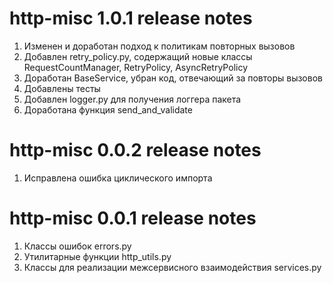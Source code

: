 # http-misc 1.0.1 release notes

1. Изменен и доработан подход к политикам повторных вызовов
2. Добавлен retry_policy.py, содержащий новые классы RequestCountManager, RetryPolicy, AsyncRetryPolicy
3. Доработан BaseService, убран код, отвечающий за повторы вызовов
4. Добавлены тесты
5. Добавлен logger.py для получения логгера пакета
6. Доработана функция send_and_validate

# http-misc 0.0.2 release notes

1. Исправлена ошибка циклического импорта

# http-misc 0.0.1 release notes

1. Классы ошибок errors.py
2. Утилитарные функции http_utils.py
3. Классы для реализации межсервисного взаимодействия services.py